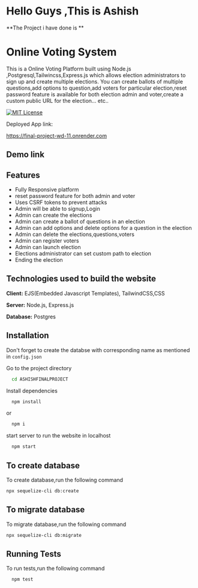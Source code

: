 # Hello Guys ,This is Ashish

**The Project i have done is **
# Online Voting System
This is a Online Voting Platform built using Node.js ,Postgresql,Tailwincss,Express.js which allows election administrators to sign up and 
create multiple elections. You can create ballots of multiple questions,add options to question,add voters for particular election,reset 
password feature is available for both election admin and voter,create a custom public URL for the election... etc..



[![MIT License](https://img.shields.io/badge/Platform-Deployed-green.svg)](https://choosealicense.com/licenses/mit/)

Deployed App link: 

https://final-project-wd-11.onrender.com

## Demo link


## Features


- Fully Responsive platform
- reset password feature for both admin and voter
- Uses CSRF tokens to prevent attacks 
- Admin will be able to signup,Login
- Admin can create the elections
- Admin can create a ballot of questions in an election
- Admin can add options and delete options for a question in the election
- Admin can delete the elections,questions,voters
- Admin can register voters
- Admin can launch election
- Elections administrator can set custom path to election
- Ending the election




## Technologies used to build the website

**Client:** EJS(Embedded Javascript Templates), TailwindCSS,CSS

**Server:** Node.js, Express.js

**Database:** Postgres


## Installation

Don't forget to create the databse with corresponding name as mentioned in `config.json`



Go to the project directory

```bash
  cd ASHISHFINALPROJECT
```

Install dependencies

```bash
  npm install
```
or
```bash
  npm i
```
start server to run the website in localhost

```bash
  npm start
```
## To create database

To create database,run the following command

```bash
npx sequelize-cli db:create
```
## To migrate database

To migrate database,run the following command

```bash
npx sequelize-cli db:migrate
```

## Running Tests

To run tests,run the following command

```bash
  npm test
```
